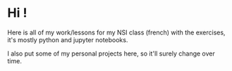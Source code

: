 # Hi !

Here is all of my work/lessons for my NSI class (french) with the exercises, it's mostly python and jupyter notebooks.

I also put some of my personal projects here, so it'll surely change over time.